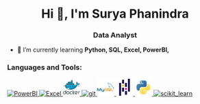 <h1 align="center">Hi 👋, I'm Surya Phanindra</h1>
<h3 align="center">Data Analyst</h3>

- 🌱 I’m currently learning **Python, SQL, Excel, PowerBI,**


<p align="left">
</p>

<h3 align="left">Languages and Tools:</h3>
<p align="left"> <a href = "https://www.microsoft.com/en-in/power-platform/products/power-bi/desktop" target="blank" rel="noreferrer"> <img src="https://www.google.com/url?sa=i&url=https%3A%2F%2Fwww.datacamp.com%2Fblog%2Fall-about-power-bi&psig=AOvVaw2D5fWIbZFcTXj7NOpLrGyn&ust=1733493754494000&source=images&cd=vfe&opi=89978449&ved=0CBQQjRxqFwoTCOC2jNLlkIoDFQAAAAAdAAAAABAE" alt="PowerBI" width="40" height="40"/> </a> <a href = "https://www.microsoft.com/en-in/microsoft-365/excel" target="_blank" rel="noreferrer"> <img src="https://camo.githubusercontent.com/8c4ac1f5eca7bbf1c968fdf85eff3031f9de61a48aec9ae27ceb7fccf3af2f45/68747470733a2f2f63646e312e69636f6e66696e6465722e636f6d2f646174612f69636f6e732f66616d6f75732d6272616e642d617070732f3130302f5f2d30342d3531322e706e67" alt="Excel" width="40" height="40"/> </a> <a href="https://www.docker.com/" target="_blank" rel="noreferrer"> <img src="https://raw.githubusercontent.com/devicons/devicon/master/icons/docker/docker-original-wordmark.svg" alt="docker" width="40" height="40"/> </a> <a href="https://git-scm.com/" target="_blank" rel="noreferrer"> <img src="https://www.vectorlogo.zone/logos/git-scm/git-scm-icon.svg" alt="git" width="40" height="40"/> </a> <a href="https://www.mysql.com/" target="_blank" rel="noreferrer"> <img src="https://raw.githubusercontent.com/devicons/devicon/master/icons/mysql/mysql-original-wordmark.svg" alt="mysql" width="40" height="40"/> </a> <a href="https://pandas.pydata.org/" target="_blank" rel="noreferrer"> <img src="https://raw.githubusercontent.com/devicons/devicon/2ae2a900d2f041da66e950e4d48052658d850630/icons/pandas/pandas-original.svg" alt="pandas" width="40" height="40"/> </a> <a href="https://www.python.org" target="_blank" rel="noreferrer"> <img src="https://raw.githubusercontent.com/devicons/devicon/master/icons/python/python-original.svg" alt="python" width="40" height="40"/> </a> <a href="https://scikit-learn.org/" target="_blank" rel="noreferrer"> <img src="https://upload.wikimedia.org/wikipedia/commons/0/05/Scikit_learn_logo_small.svg" alt="scikit_learn" width="40" height="40"/> </a> </p>
